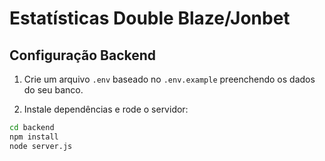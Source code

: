 # Estatísticas Double Blaze/Jonbet

## Configuração Backend

1. Crie um arquivo `.env` baseado no `.env.example` preenchendo os dados do seu banco.

2. Instale dependências e rode o servidor:

```bash
cd backend
npm install
node server.js

